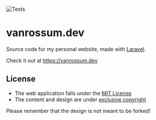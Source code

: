 ![Tests](https://github.com/jeffreyvr/vanrossum.dev/workflows/Tests/badge.svg)

# vanrossum.dev

Source code for my personal website, made with [Laravel](https://laravel.com).

Check it out at https://vanrossum.dev

## License

-   The web application falls under the [MIT License](https://choosealicense.com/licenses/mit/)
-   The content and design are under [exclusive copyright](https://choosealicense.com/no-license/)

Please remember that the design is not meant to be forked!